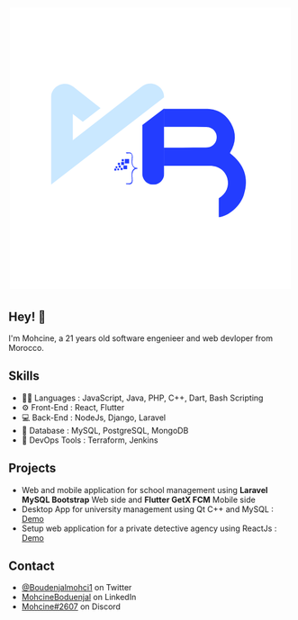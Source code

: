 <h1 align="center">
<img src="logo.png" alt="logo.png" border="0" /></h1>

## Hey! 👋
I'm Mohcine, a 21 years old software engenieer and web devloper from Morocco.

## Skills
- 👨‍💻 Languages : JavaScript, Java, PHP, C++, Dart, Bash Scripting
- ⚙️ Front-End : React, Flutter
- 💻 Back-End : NodeJs, Django, Laravel
- 💽 Database : MySQL, PostgreSQL, MongoDB
- 💽 DevOps Tools : Terraform, Jenkins

## Projects

- Web and mobile application for school management using <b>Laravel MySQL Bootstrap</b> Web side and <b>Flutter GetX FCM</b> Mobile side
- Desktop App for university management using Qt C++ and MySQL : [Demo](https://www.youtube.com/watch?v=bhBHeGlVJ1c&t)
- Setup web application for a private detective agency using ReactJs : [Demo](https://cameleon-security.com/)

## Contact
- [@Boudenjalmohci1](https://twitter.com/Boudenjalmohci1) on Twitter
- [MohcineBoduenjal](https://www.linkedin.com/in/mohcineboudenjal) on LinkedIn
- [Mohcine#2607](https://discord.com/invite/Mohcine#2607) on Discord
